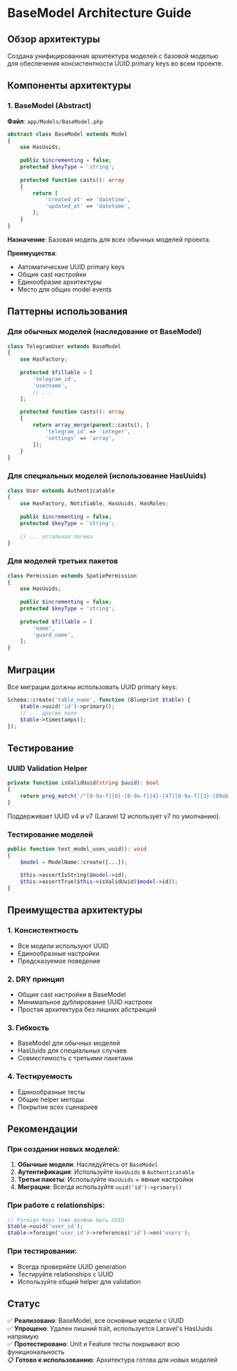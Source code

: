 # BaseModel Architecture Guide

## Обзор архитектуры

Создана унифицированная архитектура моделей с базовой моделью для обеспечения консистентности UUID primary keys во всем проекте.

## Компоненты архитектуры

### 1. BaseModel (Abstract)
**Файл**: `app/Models/BaseModel.php`

```php
abstract class BaseModel extends Model
{
    use HasUuids;
    
    public $incrementing = false;
    protected $keyType = 'string';
    
    protected function casts(): array
    {
        return [
            'created_at' => 'datetime',
            'updated_at' => 'datetime',
        ];
    }
}
```

**Назначение**: Базовая модель для всех обычных моделей проекта.

**Преимущества**:
- Автоматические UUID primary keys
- Общие cast настройки
- Единообразие архитектуры
- Место для общих model events

## Паттерны использования

### Для обычных моделей (наследование от BaseModel)
```php
class TelegramUser extends BaseModel
{
    use HasFactory;
    
    protected $fillable = [
        'telegram_id',
        'username',
        // ...
    ];
    
    protected function casts(): array
    {
        return array_merge(parent::casts(), [
            'telegram_id' => 'integer',
            'settings' => 'array',
        ]);
    }
}
```

### Для специальных моделей (использование HasUuids)
```php
class User extends Authenticatable
{
    use HasFactory, Notifiable, HasUuids, HasRoles;
    
    public $incrementing = false;
    protected $keyType = 'string';
    
    // ... остальная логика
}
```

### Для моделей третьих пакетов
```php
class Permission extends SpatiePermission
{
    use HasUuids;
    
    public $incrementing = false;
    protected $keyType = 'string';
    
    protected $fillable = [
        'name',
        'guard_name',
    ];
}
```

## Миграции

Все миграции должны использовать UUID primary keys:

```php
Schema::create('table_name', function (Blueprint $table) {
    $table->uuid('id')->primary();
    // ... другие поля
    $table->timestamps();
});
```

## Тестирование

### UUID Validation Helper
```php
private function isValidUuid(string $uuid): bool
{
    return preg_match('/^[0-9a-f]{8}-[0-9a-f]{4}-[47][0-9a-f]{3}-[89ab][0-9a-f]{3}-[0-9a-f]{12}$/i', $uuid) === 1;
}
```

Поддерживает UUID v4 и v7 (Laravel 12 использует v7 по умолчанию).

### Тестирование моделей
```php
public function test_model_uses_uuid(): void
{
    $model = ModelName::create([...]);
    
    $this->assertIsString($model->id);
    $this->assertTrue($this->isValidUuid($model->id));
}
```

## Преимущества архитектуры

### 1. Консистентность
- Все модели используют UUID
- Единообразные настройки
- Предсказуемое поведение

### 2. DRY принцип
- Общие cast настройки в BaseModel
- Минимальное дублирование UUID настроек
- Простая архитектура без лишних абстракций

### 3. Гибкость
- BaseModel для обычных моделей
- HasUuids для специальных случаев
- Совместимость с третьими пакетами

### 4. Тестируемость
- Единообразные тесты
- Общие helper методы
- Покрытие всех сценариев

## Рекомендации

### При создании новых моделей:
1. **Обычные модели**: Наследуйтесь от `BaseModel`
2. **Аутентификация**: Используйте `HasUuids` в `Authenticatable`
3. **Третьи пакеты**: Используйте `HasUuids` + явные настройки
4. **Миграции**: Всегда используйте `uuid('id')->primary()`

### При работе с relationships:
```php
// Foreign keys тоже должны быть UUID
$table->uuid('user_id');
$table->foreign('user_id')->references('id')->on('users');
```

### При тестировании:
- Всегда проверяйте UUID generation
- Тестируйте relationships с UUID
- Используйте общий helper для validation

## Статус
✅ **Реализовано**: BaseModel, все основные модели с UUID  
✅ **Упрощено**: Удален лишний trait, используется Laravel's HasUuids напрямую  
✅ **Протестировано**: Unit и Feature тесты покрывают всю функциональность  
📋 **Готово к использованию**: Архитектура готова для новых моделей 